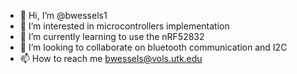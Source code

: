 - 👋 Hi, I’m @bwessels1
- 👀 I’m interested in microcontrollers implementation
- 🌱 I’m currently learning to use the nRF52832
- 💞️ I’m looking to collaborate on bluetooth communication and I2C
- 📫 How to reach me bwessels@vols.utk.edu

<!---
bwessels1/bwessels1 is a ✨ special ✨ repository because its `README.md` (this file) appears on your GitHub profile.
You can click the Preview link to take a look at your changes.
--->
